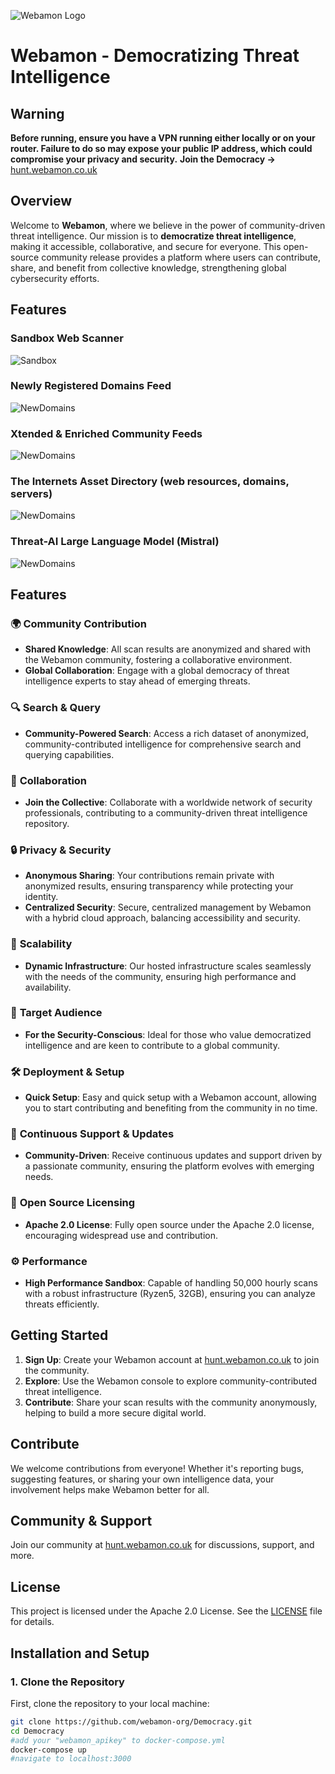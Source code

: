 ![Webamon Logo](https://i.ibb.co/ggbMv7C/weblogo.png)

# Webamon - Democratizing Threat Intelligence


## Warning

**Before running, ensure you have a VPN running either locally or on your router. Failure to do so may expose your public IP address, which could compromise your privacy and security.**
**Join the Democracy →** [hunt.webamon.co.uk](https://hunt.webamon.co.uk)

## Overview

Welcome to **Webamon**, where we believe in the power of community-driven threat intelligence. Our mission is to **democratize threat intelligence**, making it accessible, collaborative, and secure for everyone. This open-source community release provides a platform where users can contribute, share, and benefit from collective knowledge, strengthening global cybersecurity efforts.




## Features

### **Sandbox Web Scanner**
![Sandbox](https://s1.gifyu.com/images/SAgMa.gif)
### **Newly Registered Domains Feed**
![NewDomains](https://s11.gifyu.com/images/SAgM1.gif)
### **Xtended & Enriched Community Feeds**
![NewDomains](https://s11.gifyu.com/images/SAgMG.gif)
### **The Internets Asset Directory (web resources, domains, servers)**
![NewDomains](https://s1.gifyu.com/images/SAgMX.gif)
### **Threat-AI Large Language Model (Mistral)**
![NewDomains](https://s1.gifyu.com/images/SAgp7.gif)



## Features

### 🌍 **Community Contribution**
- **Shared Knowledge**: All scan results are anonymized and shared with the Webamon community, fostering a collaborative environment.
- **Global Collaboration**: Engage with a global democracy of threat intelligence experts to stay ahead of emerging threats.

### 🔍 **Search & Query**
- **Community-Powered Search**: Access a rich dataset of anonymized, community-contributed intelligence for comprehensive search and querying capabilities.

### 🤝 **Collaboration**
- **Join the Collective**: Collaborate with a worldwide network of security professionals, contributing to a community-driven threat intelligence repository.

### 🔒 **Privacy & Security**
- **Anonymous Sharing**: Your contributions remain private with anonymized results, ensuring transparency while protecting your identity.
- **Centralized Security**: Secure, centralized management by Webamon with a hybrid cloud approach, balancing accessibility and security.

### 🚀 **Scalability**
- **Dynamic Infrastructure**: Our hosted infrastructure scales seamlessly with the needs of the community, ensuring high performance and availability.

### 🎯 **Target Audience**
- **For the Security-Conscious**: Ideal for those who value democratized intelligence and are keen to contribute to a global community.

### 🛠️ **Deployment & Setup**
- **Quick Setup**: Easy and quick setup with a Webamon account, allowing you to start contributing and benefiting from the community in no time.

### 🔄 **Continuous Support & Updates**
- **Community-Driven**: Receive continuous updates and support driven by a passionate community, ensuring the platform evolves with emerging needs.

### 📜 **Open Source Licensing**
- **Apache 2.0 License**: Fully open source under the Apache 2.0 license, encouraging widespread use and contribution.

### ⚙️ **Performance**
- **High Performance Sandbox**: Capable of handling 50,000 hourly scans with a robust infrastructure (Ryzen5, 32GB), ensuring you can analyze threats efficiently.

## Getting Started

1. **Sign Up**: Create your Webamon account at [hunt.webamon.co.uk](https://hunt.webamon.co.uk) to join the community.
2. **Explore**: Use the Webamon console to explore community-contributed threat intelligence.
3. **Contribute**: Share your scan results with the community anonymously, helping to build a more secure digital world.

## Contribute

We welcome contributions from everyone! Whether it's reporting bugs, suggesting features, or sharing your own intelligence data, your involvement helps make Webamon better for all.

## Community & Support

Join our community  at [hunt.webamon.co.uk](https://hunt.webamon.co.uk) for discussions, support, and more.

## License

This project is licensed under the Apache 2.0 License. See the [LICENSE](LICENSE) file for details.


## Installation and Setup

### 1. Clone the Repository

First, clone the repository to your local machine:

```bash
git clone https://github.com/webamon-org/Democracy.git
cd Democracy
#add your "webamon_apikey" to docker-compose.yml
docker-compose up
#navigate to localhost:3000


